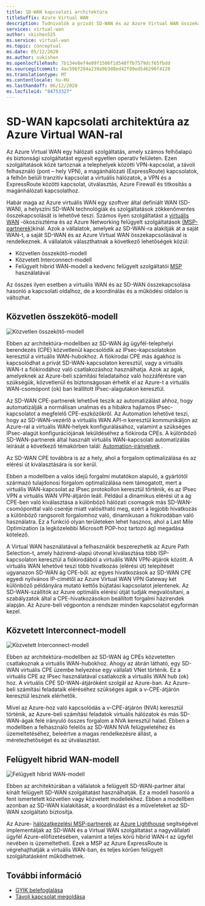 ```yaml
---
title: SD-WAN kapcsolati architektúra
titleSuffix: Azure Virtual WAN
description: Tudnivalók a privát SD-WAN és az Azure Virtual WAN összekapcsolásáról
services: virtual-wan
author: skishen525
ms.service: virtual-wan
ms.topic: conceptual
ms.date: 05/12/2020
ms.author: sukishen
ms.openlocfilehash: 7b134e8ef4e09f1506f1d548ffb7579dcf65fbdd
ms.sourcegitcommit: 4ac596f284a239a9b3d8ed42f89ed546290f4128
ms.translationtype: MT
ms.contentlocale: hu-HU
ms.lasthandoff: 06/12/2020
ms.locfileid: "84753327"
---
```

# <a name="sd-wan-connectivity-architecture-with-azure-virtual-wan"></a>SD-WAN kapcsolati architektúra az Azure Virtual WAN-ral

Az Azure Virtual WAN egy hálózati szolgáltatás, amely számos felhőalapú és biztonsági szolgáltatást egyesít egyetlen operatív felületen. Ezen szolgáltatások közé tartoznak a telephelyek közötti VPN-kapcsolat, a távoli felhasználó (pont – hely VPN), a magánhálózati (ExpressRoute) kapcsolatok, a felhőn belüli tranzitív kapcsolat a virtuális hálózatok, a VPN és a ExpressRoute közötti kapcsolat, útválasztás, Azure Firewall és titkosítás a magánhálózati kapcsolathoz.

Habár maga az Azure virtuális WAN egy szoftver által definiált WAN (SD-WAN), a helyszíni SD-WAN technológiák és szolgáltatások zökkenőmentes összekapcsolását is lehetővé teszi. Számos ilyen szolgáltatást a [virtuális WAN](virtual-wan-locations-partners.md) -ökoszisztéma és az Azure Networking felügyelt szolgáltatások [(MSP-partnerek)](../networking/networking-partners-msp.md)kínál. Azok a vállalatok, amelyek az SD-WAN-ra alakítják át a saját WAN-t, a saját SD-WAN és az Azure Virtual WAN összekapcsolásával is rendelkeznek. A vállalatok választhatnak a következő lehetőségek közül:

* Közvetlen összekötő-modell
* Közvetett Interconnect-modell
* Felügyelt hibrid WAN-modell a kedvenc felügyelt szolgáltatói [MSP](../networking/networking-partners-msp.md) használatával

Az összes ilyen esetben a virtuális WAN és az SD-WAN összekapcsolása hasonló a kapcsolati oldalhoz, de a koordinálás és a működési oldalon is változhat.

## <a name="direct-interconnect-model"></a><a name="direct"></a>Közvetlen összekötő-modell

![Közvetlen összekötő-modell](./media/sd-wan-connectivity-architecture/direct.png)

Ebben az architektúra-modellben az SD-WAN ág ügyfél-telephelyi berendezés (CPE) közvetlenül kapcsolódik az IPsec-kapcsolatokon keresztül a virtuális WAN-hubokhoz. A fiókirodai CPE más ágakhoz is kapcsolódhat a privát SD-WAN-kapcsolaton keresztül, vagy a virtuális WAN-t a fiókirodához való csatlakozáshoz használhatja. Azok az ágak, amelyeknek az Azure-beli számítási feladataihoz való hozzáférésre van szükségük, közvetlenül és biztonságosan érhetik el az Azure-t a virtuális WAN-csomópont (ok) ban leállított IPsec-alagutakon keresztül.

Az SD-WAN CPE-partnerek lehetővé teszik az automatizálást ahhoz, hogy automatizálják a normálisan unalmas és a hibákra hajlamos IPsec-kapcsolatot a megfelelő CPE-eszközökről. Az Automation lehetővé teszi, hogy az SD-WAN-vezérlő a virtuális WAN API-n keresztül kommunikáljon az Azure-ral a virtuális WAN-helyek konfigurálásához, valamint a szükséges IPsec-alagút konfigurációjának leküldéséhez a fiókiroda CPEs. A különböző SD-WAN-partnerek által használt virtuális WAN-kapcsolati automatizálás leírását a következő témakörben talál: [Automation-irányelvek](virtual-wan-configure-automation-providers.md) .

Az SD-WAN CPE továbbra is az a hely, ahol a forgalom optimalizálása és az elérési út kiválasztására is sor kerül. 

Ebben a modellben a valós idejű forgalmi mutatókon alapuló, a gyártótól származó tulajdonosi forgalom optimalizálása nem támogatott, mert a virtuális WAN-kapcsolat az IPsec protokollon keresztül történik, és az IPsec VPN a virtuális WAN VPN-átjárón leáll. Például a dinamikus elérési út a ág CPE-ben való kiválasztása a különböző hálózati csomagok más SD-WAN-csomóponttal való cseréje miatt valósítható meg, ezért a legjobb hivatkozás a különböző rangsorolt forgalomhoz való, dinamikusan a fiókirodában való használatra. Ez a funkció olyan területeken lehet hasznos, ahol a Last Mile Optimization (a legközelebbi Microsoft POP-hoz tartozó ág) megadása kötelező.

A Virtual WAN használatával a felhasználók beszerezhetik az Azure Path Selection-t, amely házirend-alapú útvonal kiválasztása több ISP-kapcsolaton keresztül a fiókirodából a virtuális WAN VPN-átjárók között. A virtuális WAN lehetővé teszi több hivatkozás (elérési út) telepítését ugyanazon SD-WAN ág CPE-ből. az egyes hivatkozások az SD-WAN CPE egyedi nyilvános IP-címétől az Azure Virtual WAN VPN Gateway két különböző példányára mutató kettős bújtatási kapcsolatot jelentenek. Az SD-WAN-szállítók az Azure optimális elérési útját tudják megvalósítani, a szabályzatok által a CPE-hivatkozásokon beállított forgalmi házirendek alapján. Az Azure-beli végponton a rendszer minden kapcsolatot egyformán kezel.

## <a name="indirect-interconnect-model"></a><a name="indirect"></a>Közvetett Interconnect-modell

![Közvetett Interconnect-modell](./media/sd-wan-connectivity-architecture/indirect.png)

Ebben az architektúra-modellben az SD-WAN ág CPEs közvetetten csatlakoznak a virtuális WAN-hubokhoz. Ahogy az ábrán látható, egy SD-WAN virtuális CPE üzembe helyezése egy vállalati VNet történik. Ez a virtuális CPE az IPsec használatával csatlakozik a virtuális WAN hub (ok) hoz. A virtuális CPE SD-WAN-átjáróként szolgál az Azure-ban. Az Azure-beli számítási feladataik eléréséhez szükséges ágak a v-CPE-átjárón keresztül lesznek elérhetők.

Mivel az Azure-hoz való kapcsolódás a v-CPE-átjárón (NVA) keresztül történik, az Azure-beli számítási feladatok virtuális hálózatok és más SD-WAN-ágak felé irányuló összes forgalom a NVA keresztül halad. Ebben a modellben a felhasználó felelős az SD-WAN NVA felügyeletéhez és üzemeltetéséhez, beleértve a magas rendelkezésre állást, a méretezhetőséget és az útválasztást.
  
## <a name="managed-hybrid-wan-model"></a><a name="hybrid"></a>Felügyelt hibrid WAN-modell

![Felügyelt hibrid WAN-modell](./media/sd-wan-connectivity-architecture/hybrid.png)

Ebben az architektúrában a vállalatok a felügyelt SD-WAN-partner által kínált felügyelt SD-WAN szolgáltatást használhatják. Ez a modell hasonló a fent ismertetett közvetlen vagy közvetett modellekhez. Ebben a modellben azonban az SD-WAN kialakítását, a koordinálást és a műveleteket az SD-WAN szolgáltató biztosítja.

Az Azure- [hálózatkezelési MSP-partnerek](../networking/networking-partners-msp.md) az [Azure Lighthouse](https://azure.microsoft.com/services/azure-lighthouse/) segítségével implementálják az SD-WAN és a Virtual WAN szolgáltatást a nagyvállalati ügyfél Azure-előfizetésében, valamint a teljes körű hibrid WAN-t az ügyfél nevében is üzemeltetheti. Ezek a MSP az Azure ExpressRoute is végrehajthatják a virtuális WAN-ban, és teljes körűen felügyelt szolgáltatásként működhetnek.

## <a name="additional-information"></a>További információ

* [GYIK belefoglalása](virtual-wan-faq.md)
* [Távoli kapcsolat megoldása](work-remotely-support.md)
